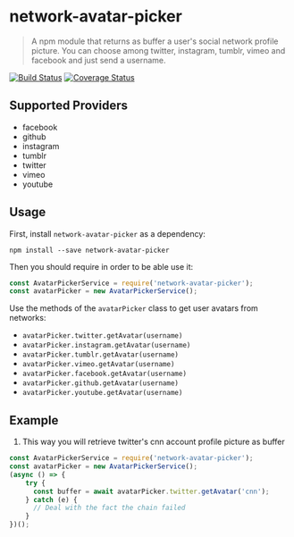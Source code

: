 # network-avatar-picker

> A npm module that returns as buffer a user's social network profile picture. You can choose among twitter, instagram, tumblr, vimeo and facebook and just send a username.


[![Build Status](https://travis-ci.org/eldimious/network-avatar-picker.svg?branch=master)](https://travis-ci.org/eldimious/network-avatar-picker) [![Coverage Status](https://coveralls.io/repos/github/eldimious/network-avatar-picker/badge.svg?branch=master)](https://coveralls.io/github/eldimious/network-avatar-picker?branch=master)

## Supported Providers

- facebook
- github
- instagram
- tumblr
- twitter
- vimeo
- youtube

## Usage

First, install `network-avatar-picker` as a dependency:

```shell
npm install --save network-avatar-picker
```

Then you should require in order to be able use it:

```javascript
const AvatarPickerService = require('network-avatar-picker');
const avatarPicker = new AvatarPickerService();
```

Use the methods of the `avatarPicker` class to get user avatars from networks:
- `avatarPicker.twitter.getAvatar(username)`
- `avatarPicker.instagram.getAvatar(username)`
- `avatarPicker.tumblr.getAvatar(username)`
- `avatarPicker.vimeo.getAvatar(username)`
- `avatarPicker.facebook.getAvatar(username)`
- `avatarPicker.github.getAvatar(username)`
- `avatarPicker.youtube.getAvatar(username)`


## Example

1) This way you will retrieve twitter's cnn account profile picture as buffer

```JavaScript
const AvatarPickerService = require('network-avatar-picker');
const avatarPicker = new AvatarPickerService();
(async () => {
    try {
      const buffer = await avatarPicker.twitter.getAvatar('cnn');
    } catch (e) {
      // Deal with the fact the chain failed
    }
})();
```
